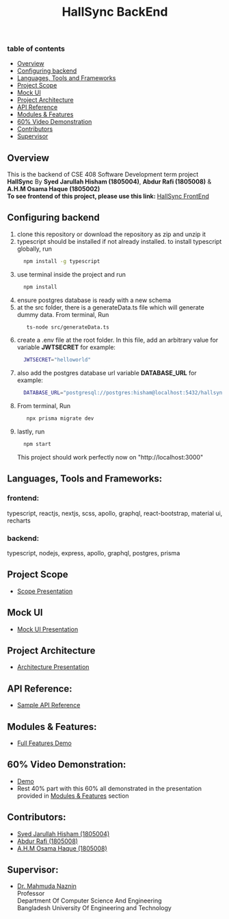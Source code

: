 
<h1 align="center"> HallSync BackEnd</h1><br />

### table of contents
   * [Overview](#overview)
   * [Configuring backend](#configuring-backend)
   * [Languages, Tools and Frameworks](#tools)
   * [Project Scope](#scope)
   * [Mock UI](#mock)
   * [Project Architecture](#archi)
   * [API Reference](#api-reference)
   * [Modules & Features](#features)
   * [60% Video Demonstration](#video-demonstration)
   * [Contributors](#contribute)
   * [Supervisor](#super)


## Overview<a name="overview"></a>
   This is the backend of CSE 408 Software Development term project <b>HallSync</b> By <b>Syed Jarullah Hisham (1805004)</b>, <b>Abdur Rafi (1805008)</b> & <b>A.H.M Osama Haque (1805002)</b> <br />
   <b>To see frontend of this project, please use this link: </b> [HallSync FrontEnd](https://github.com/hishamcse/hallsync_frontend)

## Configuring backend<a name="configuring-backend"></a>
   1. clone this repository or download the repository as zip and unzip it
   2. typescript should be installed if not already installed. to install typescript globally, run 
       ```bash
         npm install -g typescript
       ```
   3. use terminal inside the project and run
       ```bash
         npm install
       ```
   4. ensure postgres database is ready with a new schema
   5. at the src folder, there is a generateData.ts file which will generate dummy data. From terminal, Run
      ```bash
         ts-node src/generateData.ts
      ``` 
   7. create a .env file at the root folder. In this file, add an arbitrary value for variable <b>JWTSECRET</b>
      for example:  
      ```bash
        JWTSECRET="helloworld"
      ```
   8. also add the postgres database url variable <b>DATABASE_URL</b>
      for example:  
      ```bash
        DATABASE_URL="postgresql://postgres:hisham@localhost:5432/hallsync_v2?schema=public"
      ```
   9. From terminal, Run
      ```bash
         npx prisma migrate dev
      ``` 
   9. lastly, run
      ```bash
        npm start
      ```
      This project should work perfectly now on "http://localhost:3000"

## Languages, Tools and Frameworks:<a name="tools"></a>
### frontend:
typescript, reactjs, nextjs, scss, apollo, graphql, react-bootstrap, material ui, recharts

### backend: 
typescript, nodejs, express, apollo, graphql, postgres, prisma

## Project Scope<a name="scope"></a>
* [Scope Presentation](https://docs.google.com/presentation/d/1HZqs8L87hZMDl6vFIrbbXwTb2OujFEmvzw0N6ZqaqfQ/edit?usp=sharing)

## Mock UI<a name="mock"></a>
* [Mock UI Presentation](https://docs.google.com/presentation/d/1im97rgSKxvw3j7o39X7TL8qRPl1_rPDF7WTA1r100UM/edit?usp=sharing)

## Project Architecture<a name="archi"></a>
* [Architecture Presentation](https://docs.google.com/presentation/d/1rpH56H3i_tuJjli4yfSajR5Ape0ViHmi9psTVnRxats/edit?usp=sharing)

## API Reference:<a name="api-reference"></a>
* [Sample API Reference](https://docs.google.com/spreadsheets/d/1bzbqjXmUxGidomrpJ0jKK2NfvzD0NaEjbHeG4WBwJVg/edit?usp=sharing)

## Modules & Features:<a name="features"></a>
* [Full Features Demo](https://docs.google.com/presentation/d/1hdAMp-Ch___syEhl3d1bdcaObi3pzTZ3jvrld7EXEGo/edit?usp=sharing)
   
## 60% Video Demonstration:<a name="video-demonstration"></a>
* [Demo](https://drive.google.com/file/d/1_rRpJUIOU9zjPquxmX92mtss_2Ztj1dl/view)
* Rest 40% part with this 60% all demonstrated in the presentation provided in [Modules & Features](#features) section
 
## Contributors:<a name="contribute"></a>
   * [Syed Jarullah Hisham (1805004)](https://hishamcse.github.io/)
   * [Abdur Rafi (1805008)](https://github.com/abdur-rafi)
   * [A.H.M Osama Haque (1805008)](https://github.com/Osama00112)

## Supervisor:<a name="super"></a>
   * [Dr. Mahmuda Naznin](https://cse.buet.ac.bd/faculty_list/detail/mahmudanaznin) <br />
     Professor <br />
     Department Of Computer Science And Engineering <br />
     Bangladesh University Of Engineering and Technology
     
